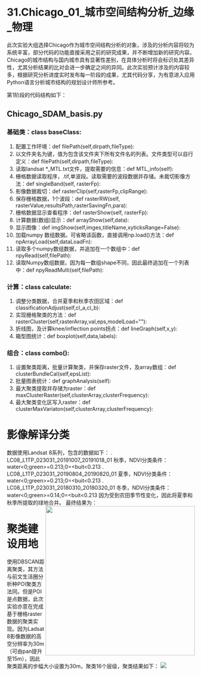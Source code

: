 # 31.Chicago_01_城市空间结构分析_边缘_物理
此次实验大组选择Chicago作为城市空间结构分析的对象，涉及的分析内容将较为系统丰富，部分代码的功能直接采用之前的研究成果，并不断增加新的研究内容。Chicago的城市结构与国内城市具有显著性差别，在具体分析时将会标识处其差异性，尤其分析结果的比对会进一步确定之间的异同。此次实验预计涉及的内容较多，根据研究分析进度实时发布每一阶段的成果，尤其代码分享，为有意进入应用Python语言分析城市结构的规划设计师所参考。

第1阶段的代码结构如下：
## Chicago_SDAM_basis.py

### 基础类：class baseClass:
  1. 配置工作环境：def filePath(self,dirpath,fileType):
  2. 以文件夹名为键，值为包含该文件夹下所有文件名的列表。文件类型可以自行定义：def filePath(self,dirpath,fileType):
  3. 读取landsat *_MTL.txt文件，提取需要的信息：def MTL_info(self):
  4. 栅格数据读取程序，.tif,单波段。读取需要的波段数据并存储。未裁切影像方法：def singleBand(self, rasterFp):
  5. 影像数据裁切：def rasterClip(self,rasterFp,clipRange):
  6. 保存栅格数据，1个波段：def rasterRW(self, rasterValue,resultsPath,rasterSavingFn,para):
  7. 栅格数据显示查看程序：def rasterShow(self, rasterFp):
  8. 计算数据(数组)显示：def arrayShow(self,data): 
  9. 显示图像：def imgShow(self,imges,titleName,xyticksRange=False): 
  10. 加载numpy 数组数据。可省略该函数，直接调用np.load()方法：def npArrayLoad(self,dataLoadFn):
  11. 读取多个numpy数组数据，并追加在一个数组中：def npyRead(self,filePath):
  12. 读取Numpy数组数据，因为每一数组shape不同，因此最终追加在一个列表中：def npyReadMulti(self,filePath):
  
### 计算：class calculate:
  1. 调整分类数据，合并夏季和秋季农田区域：def classificationAdjust(self,cl_a,cl_b):
  2. 实现栅格聚类的方法：def rasterCluster(self,rasterArray,val,eps,modelLoad=""):
  3. 折线图，及计算knee/inflection points拐点：def lineGraph(self,x,y):
  4. 箱型图统计：def boxplot(self,data,labels):

### 组合：class combo():
  1. 设置聚类距离，批量计算聚类，并保存raster文件，及array数组：def clusterBundleCal(self,epsList):
  2. 批量图表统计：def graphAnalysis(self):
  3. 最大聚类提取并存储为raster：def maxClusterRaster(self,clusterArray,clusterFrequency):
  4. 最大聚类变化区写入raster：def clusterMaxVariaton(self,clusterArray,clusterFrequency):
  
# 影像解译分类

数据使用Landsat 8系列，包含的数据如下：
. LC08_L1TP_023031_20191007_20191018_01 秋季，NDVI分类条件：water<0;green>=0.213;0=<buit<0.213
. LC08_L1TP_023031_20190804_20190820_01 夏季，NDVI分类条件：water<0;green>=0.213;0=<buit<0.213
. LC08_L1TP_023031_20180310_20180320_01 冬季，NDVI分类条件：water<0;green>=0.14;0=<buit<0.213
因为受到农田季节性变化，因此将夏季和秋季所提取的绿地合并。
最终结果为：
<img src="https://github.com/richieBao/python-urbanPlanning/blob/master/images/31_5.jpg" width="400" align="right">

# 聚类建设用地

使用DBSCAN距离聚类，其方法与前文生活圈分析种POI聚类方法同。但是POI是点数据，此次实验亦意在完成基于栅格raster数据的聚类实现。因为Ladsat 8影像数据的高空分辨率为30m（可由pan提升至15m），因此聚类距离的步幅大小设置为30m，聚类16个层级，聚类结果如下：
![](https://github.com/richieBao/python-urbanPlanning/blob/master/images/31_6.jpg)
